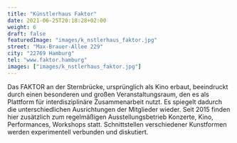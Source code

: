 ```yaml
---
title: "Künstlerhaus Faktor"
date: 2021-06-25T20:18:28+02:00
weight: 6
draft: false
featuredImage: "images/k_nstlerhaus_faktor.jpg"
street: "Max-Brauer-Allee 229"
city: "22769 Hamburg"
tel: "www.faktor.hamburg"
images: ["images/k_nstlerhaus_faktor.jpg"]
---
```


Das FAKTOR an der Sternbrücke, ursprünglich als Kino erbaut, beeindruckt durch einen besonderen und großen Veranstaltungsraum, den es als Plattform für interdisziplinäre Zusammenarbeit nutzt. Es spiegelt dadurch die unterschiedlichen Ausrichtungen der Mitglieder wieder. Seit 2015 finden
hier zusätzlich zum regelmäßigen Ausstellungsbetrieb Konzerte, Kino, Performances, Workshops statt. Schnittstellen verschiedener Kunstformen werden experimentell verbunden und diskutiert.
